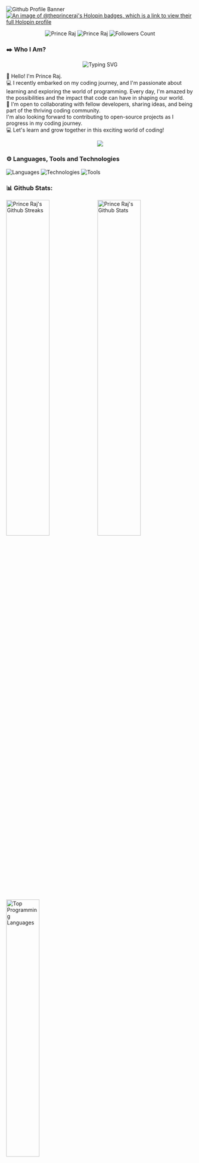 ![Github Profile
Banner](https://github.com/theprinceraj/theprinceraj/assets/116755566/99e6e7ae-d7b1-46d2-82f4-5ad64b250c83)
[![An image of @theprinceraj's Holopin badges, which is a link to view their full Holopin
profile](https://holopin.me/theprinceraj)](https://holopin.io/@theprinceraj)
<!-- [![Trophy](https://github-profile-trophy.vercel.app/?username=ryo-ma&theme=onedark)](https://github.com/theprinceraj) -->

<p align="center">
    <img src="https://komarev.com/ghpvc/?username=theprinceraj" alt="Prince Raj">
    <img src="https://wakatime.com/badge/user/2bb32853-0b93-42b8-a9f0-93ab459b519b.svg" alt="Prince Raj" />
    <img src="https://img.shields.io/github/followers/theprinceraj?label=Follow&style=social" alt="Followers Count">
</p>

### ✒️ Who I Am?
<p align="center">
    <img src="https://readme-typing-svg.demolab.com?font=Fira+Code&weight=700&duration=2500&pause=1000&color=F70003&vCenter=true&width=320&height=25&lines=Engineering+Student%F0%9F%98%81%F0%9F%99%8C!;Discord+Bot+Developer%F0%9F%98%8E%F0%9F%99%8C!;Web+Developer%F0%9F%92%BB%F0%9F%91%8C!;Old+Coins+Collector%F0%9F%AA%99%F0%9F%87%AE%F0%9F%87%B3!"
        alt="Typing SVG" />
</p>

<p>
    👋 Hello! I'm Prince Raj. <br>
    💻 I recently embarked on my coding journey, and I'm passionate about learning and exploring the world of
    programming. Every day, I'm amazed by the possibilities and the impact that code can have in shaping our world. <br>
    🚀 I'm open to collaborating with fellow developers, sharing ideas, and being part of the thriving coding community.
    <br>
    I'm also looking forward to contributing to open-source projects as I progress in my coding journey. <br>
    💻 Let's learn and grow together in this exciting world of coding!
</p>
<p align="center">
    <img src="https://profile-cards-api.vercel.app/api/profile?name=Prince%20Raj&location=India&title=Web%20Developer&imageLink=https://i.ibb.co/C9KyQXb/Saraswati-Puja-2024.jpg&socialMedia=Linkedin&socialMediaUsername=theprinceraj">
</p>

### ⚙️ Languages, Tools and Technologies
<img src="https://skillicons.dev/icons?i=html,css,js,c,cpp" alt="Languages">
<img src="https://skillicons.dev/icons?i=bootstrap,mongodb,firebase,nodejs,pug" alt="Technologies">
<img src="https://skillicons.dev/icons?i=visualstudio,vscode,github,git" alt="Tools">

### 📊 Github Stats:
<p>
    <img src="https://github-readme-streak-stats.herokuapp.com/?user=theprinceraj&theme=midnight-purple"
        alt="Prince Raj's Github Streaks" width="48%" align="left">
    <img src="https://github-readme-stats.vercel.app/api?username=theprinceraj&theme=midnight-purple&show_icons=true&rank_icon=github&hide=prs,issues"
        alt="Prince Raj's Github Stats" width="48%" align="left">
    <img src="https://github-readme-stats.vercel.app/api/top-langs/?username=theprinceraj&theme=midnight-purple"
        alt="Top Programming Languages" width="42%" align="top-right">
</p>

<img src="https://github-readme-activity-graph.vercel.app/graph?username=theprinceraj" alt="Prince Raj" width="92%"
    align="center" />

### 🗼 Connect With Me:
<p align="center">
    <a href="https://www.linkedin.com/in/theprinceraj/" target="_blank"> <img
            src="https://media.giphy.com/media/QhPL2mdDVzeuHiRcIw/giphy.gif" height="110px" /> </a>
    <a href="mailto:profile.princeraj+github@gmail.com" target="_blank"> <img
            src="https://media.giphy.com/media/j6waMWSdaXW5SYp0Id/giphy.gif" height="70px" /> </a>
    <a href="https://discord.com/users/564327207133249536" target="_blank"> <img
            src="https://cliply.co/wp-content/uploads/2021/08/372108630_DISCORD_LOGO_400.gif" width="86px" /></a>
</p>

### 🎸 Activity:
<div align="center">
    <div>
        <a href="https://discord.com/users/564327207133249536"><img
                src="https://lanyard.cnrad.dev/api/564327207133249536?animated=true&idleMessage=Taking%20some%20rest...&showDisplayName=true&hideProfile=true"
                alt="Live Discord Status"></a>
    </div>
    <img src="https://spotify-github-profile.kittinanx.com/api/view?uid=312yxhejsifm4twwcjwrien2cw4a&cover_image=true&theme=default&show_offline=false&background_color=121212&interchange=true&bar_color=53b14f&bar_color_cover=true"
        alt="Live Activity Status - Spotify" width="30%">
</div>


<img src="https://capsule-render.vercel.app/api?type=waving&color=gradient&height=100&section=footer" />
